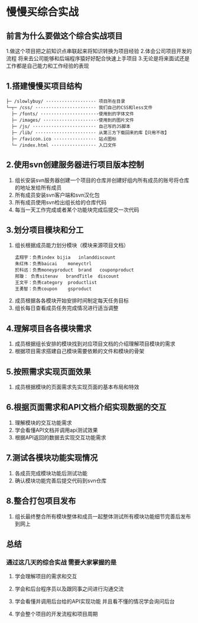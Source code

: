 # 慢慢买综合实战

## 前言为什么要做这个综合实战项目
1.做这个项目把之前知识点串联起来将知识转换为项目经验 
2.体会公司项目开发的流程 将来去公司能够和后端程序猿好好配合快速上手项目
3.无论是将来面试还是工作都是自己能力和工作经验的表现
## 1.搭建慢慢买项目结构
```
├─ /slowlybuy/ ··················· 项目所在目录
└─┬─ /css/ ······················· 我们自己的CSS和less文件
  ├─ /fonts/ ······················使用到的字体文件
  ├─ /images/ ·····················使用到的图片文件
  ├─ /js/ ························ 自己写的JS脚本
  ├─ /lib/ ······················· 从第三方下载回来的库【只用不改】
  ├─ /favicon.ico ················ 站点图标
  └─ /index.html ················· 入口文件
```
## 2.使用svn创建服务器进行项目版本控制
1. 组长安装svn服务器创建一个项目的仓库并创建好组内所有成员的账号将仓库的地址发给所有成员
2. 所有成员安装svn客户端和svn汉化包
3. 所有成员使用svn检出组长给的仓库代码
4. 每当一天工作完成或者某个功能块完成后提交一次代码

## 3.划分项目模块和分工
1. 组长根据成员能力划分模块（模块来源项目文档）
	```
	孟翔宇：负责index	bijia	inlanddiscount
	朱红伟：负责baicai	moneyctrl
	於科远：负责moneyproduct	brand	couponproduct
	邢璇：	负责sitenav	brandTitle	discount
	王文平：负责category	productlist
	王勇智：负责coupon	gsproduct
	
	```
2. 成员根据各各模块开始安排时间制定每天任务目标
3. 组长每日查看成员任务完成情况进行适当调整

## 4.理解项目各各模块需求
1. 成员根据组长安排的模块找到对应项目文档的介绍理解项目模块的需求
2. 根据项目需求搭建自己模块需要依赖的文件和模块的骨架

## 5.按照需求实现页面效果
1. 成员根据模块的页面需求先实现页面的基本布局和特效

## 6.根据页面需求和API文档介绍实现数据的交互
1. 理解模块的交互功能需求
2. 学会看懂API文档并调用api测试效果
3. 根据API返回的数据去实现交互功能需求

## 7.测试各模块功能实现情况
1. 各成员完成模块功能后测试功能
2. 确认模块功能完善后提交代码到svn仓库

## 8.整合打包项目发布
1. 组长最终整合所有模块整体和成员一起整体测试所有模块功能细节完善后发布到网上

## 总结

### 通过这几天的综合实战 需要大家掌握的是

1. 学会理解项目的需求和交互

2. 学会和后台程序员以及跟同事之间进行沟通交流

3. 学会看懂并调用后台给的API实现功能 并且看不懂的情况学会询问后台

4. 学会整个项目的开发流程和项目周期